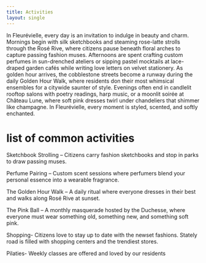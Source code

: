 ```yaml
---
title: Activities 
layout: single 
--- 
```

In Fleurévielle, every day is an invitation to indulge in beauty and charm. Mornings begin with silk sketchbooks and steaming rose-latte strolls through the Rosé Rive, where citizens pause beneath floral arches to capture passing fashion muses. Afternoons are spent crafting custom perfumes in sun-drenched ateliers or sipping pastel mocktails at lace-draped garden cafés while writing love letters on velvet stationery. As golden hour arrives, the cobblestone streets become a runway during the daily Golden Hour Walk, where residents don their most whimsical ensembles for a citywide saunter of style. Evenings often end in candlelit rooftop salons with poetry readings, harp music, or a moonlit soirée at Château Lune, where soft pink dresses twirl under chandeliers that shimmer like champagne. In Fleurévielle, every moment is styled, scented, and softly enchanted.

# list of common activities 
Sketchbook Strolling – Citizens carry fashion sketchbooks and stop in parks to draw passing muses.

Perfume Pairing – Custom scent sessions where perfumers blend your personal essence into a wearable fragrance.

The Golden Hour Walk – A daily ritual where everyone dresses in their best and walks along Rosé Rive at sunset.

The Pink Ball – A monthly masquerade hosted by the Duchesse, where everyone must wear something old, something new, and something soft pink.

Shopping- Citizens love to stay up to date with the newset fashions. Stately road is filled with shopping centers and the trendiest stores. 

Pilaties- Weekly classes are offered and loved by our residents


